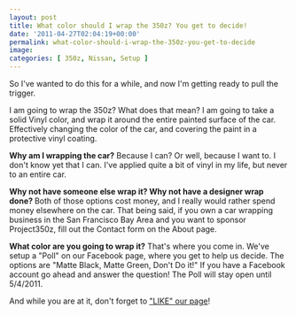 ```yaml
---
layout: post
title: What color should I wrap the 350z? You get to decide!
date: '2011-04-27T02:04:19+00:00'
permalink: what-color-should-i-wrap-the-350z-you-get-to-decide
image:
categories: [ 350z, Nissan, Setup ]
---
```


So I've wanted to do this for a while, and now I'm getting ready to pull the trigger.

I am going to wrap the 350z? What does that mean? I am going to take a solid Vinyl color, and wrap it around the entire painted surface of the car. Effectively changing the color of the car, and covering the paint in a protective vinyl coating.

<strong>Why am I wrapping the car?</strong> Because I can? Or well, because I want to. I don't know yet that I can. I've applied quite a bit of vinyl in my life, but never to an entire car.

<strong>Why not have someone else wrap it? Why not have a designer wrap done? </strong>Both of those options cost money, and I really would rather spend money elsewhere on the car. That being said, if you own a car wrapping business in the San Francisco Bay Area and you want to sponsor Project350z, fill out the Contact form on the About page. 

<strong>What color are you going to wrap it?</strong> That's where you come in. We've setup a "Poll" on our Facebook page, where you get to help us decide. The options are "Matte Black, Matte Green, Don't Do it!" If you have a Facebook account go ahead and answer the question! The Poll will stay open until 5/4/2011.

And while you are at it, don't forget to <a href="https://www.facebook.com/project350z" >"LIKE" our page</a>!
